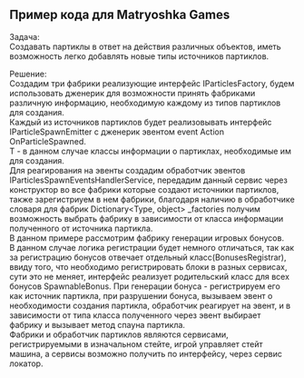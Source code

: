 ## Пример кода для Matryoshka Games

Задача:<br />
Создавать партиклы в ответ на действия различных объектов, иметь возможность легко добавлять новые типы источников партиклов.

Решение:<br />
Создадим три фабрики реализующие интерфейс IParticlesFactory<T>, будем использовать дженерик для возможности принять фабриками различную информацию, необходимую каждому из типов партиклов для создания.<br />
Каждый из источников партиклов будет реализовывать интерфейс IParticleSpawnEmitter<T> с дженерик эвентом event Action<T> OnParticleSpawned.<br />
T - в данном случае классы информации о партиклах, необходимые им для создания.<br /> 
Для реагирования на эвенты создадим обработчик эвентов IParticlesSpawnEventsHandlerService, передадим данный сервис через конструктор во все фабрики которые создают источники партиклов, также зарегистриуем в нем фабрики, благодаря наличию в обработчике словаря для фабрик Dictionary<Type, object> _factories получим возможность выбрать фабрику в зависимости от класса информации полученного от источника партикла.  
В данном примере рассмотрим фабрику генерации игровых бонусов.<br />
В данном случае логика регистрации будет немного отличаться, так как за регистрацию бонусов отвечает отдельный класс(BonusesRegistrar), ввиду того, что необходимо регистрировать блоки в разных сервисах, сути это не меняет, интерфейс реализует родительский класс для всех бонусов SpawnableBonus.
При генерации бонуса - регистрируем его как источник партикла, при разрушении бонуса, вызываем эвент о необходимости создания партикла, обработчик реагирует на эвент, и в зависимости от типа класса полученного через эвент выбирает фабрику и вызывает метод спауна партикла.<br />
Фабрики и обработчик партиклов являются сервисами, регистрируемыми в изначальном стейте, игрой управляет стейт машина, а сервисы возможно получить по интерфейсу, через сервис локатор.  
 
